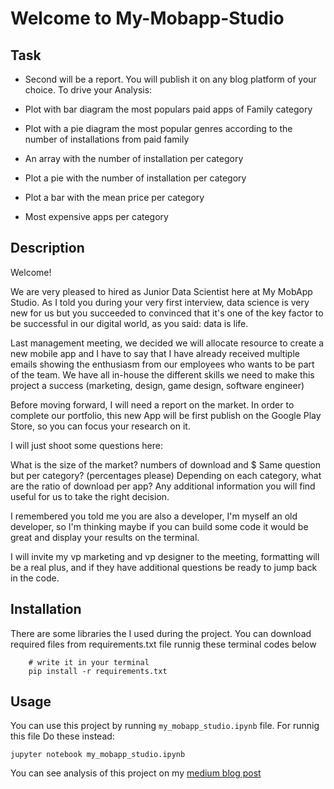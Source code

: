 # Welcome to My-Mobapp-Studio


## Task
* Second will be a report. You will publish it on any blog platform of your choice. To drive your Analysis:

* Plot with bar diagram the most populars paid apps of Family category

* Plot with a pie diagram the most popular genres according to the number of installations from paid family

* An array with the number of installation per category

* Plot a pie with the number of installation per category

* Plot a bar with the mean price per category

* Most expensive apps per category


## Description
Welcome!

We are very pleased to hired as Junior Data Scientist here at My MobApp Studio. As I told you during your very first interview, data science is very new for us but you succeeded to convinced that it's one of the key factor to be successful in our digital world, as you said: data is life.

Last management meeting, we decided we will allocate resource to create a new mobile app and I have to say that I have already received multiple emails showing the enthusiasm from our employees who wants to be part of the team. We have all in-house the different skills we need to make this project a success (marketing, design, game design, software engineer)

Before moving forward, I will need a report on the market. In order to complete our portfolio, this new App will be first publish on the Google Play Store, so you can focus your research on it.

I will just shoot some questions here:

What is the size of the market? numbers of download and $
Same question but per category? (percentages please)
Depending on each category, what are the ratio of download per app?
Any additional information you will find useful for us to take the right decision.

I remembered you told me you are also a developer, I'm myself an old developer, so I'm thinking maybe if you can build some code it would be great and display your results on the terminal.

I will invite my vp marketing and vp designer to the meeting, formatting will be a real plus, and if they have additional questions be ready to jump back in the code.

## Installation
There are some libraries the I used during the project. You can download required files from requirements.txt file runnig these terminal codes below
```
    # write it in your terminal
    pip install -r requirements.txt   
```

## Usage
You can use this project by running `my_mobapp_studio.ipynb` file. For runnig this file Do these instead:
```
jupyter notebook my_mobapp_studio.ipynb
```

You can see analysis of this project on my [medium blog post](https://medium.com/@abdumalikov7475/google-play-store-apps-dca65861d7f8)
